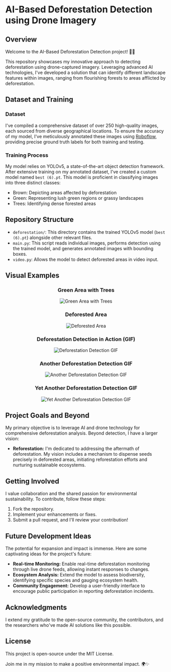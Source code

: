 # AI-Based Deforestation Detection using Drone Imagery

<div align="center">



</div>

## Overview

Welcome to the AI-Based Deforestation Detection project! 🌿🚁

This repository showcases my innovative approach to detecting deforestation using drone-captured imagery. Leveraging advanced AI technologies, I've developed a solution that can identify different landscape features within images, ranging from flourishing forests to areas afflicted by deforestation.

## Dataset and Training

### Dataset

I've compiled a comprehensive dataset of over 250 high-quality images, each sourced from diverse geographical locations. To ensure the accuracy of my model, I've meticulously annotated these images using [Roboflow](https://universe.roboflow.com/haxroot/deforestation-uf6lu), providing precise ground truth labels for both training and testing.

### Training Process

My model relies on YOLOv5, a state-of-the-art object detection framework. After extensive training on my annotated dataset, I've created a custom model named `best (6).pt`. This model is proficient in classifying images into three distinct classes:

- Brown: Depicting areas affected by deforestation
- Green: Representing lush green regions or grassy landscapes
- Trees: Identifying dense forested areas

## Repository Structure

- `deforestation/`: This directory contains the trained YOLOv5 model (`best (6).pt`) alongside other relevant files.
- `main.py`: This script reads individual images, performs detection using the trained model, and generates annotated images with bounding boxes.
- `video.py`: Allows the model to detect deforested areas in video input.

## Visual Examples

<div align="center">

### Green Area with Trees 
![Green Area with Trees](https://i.imgur.com/xv3kVJO.jpg)

### Deforested Area 
![Deforested Area](https://i.imgur.com/e6qtFZc.jpg)

### Deforestation Detection in Action (GIF)
![Deforestation Detection GIF](https://github.com/Arigatohaxroot/AI-based-Deforestation-Detection-using-Drone-Imagery-yolov5-3-classes/raw/main/assets/your-deforestation-gif.gif)

### Another Deforestation Detection GIF
![Another Deforestation Detection GIF](https://github.com/Arigatohaxroot/AI-based-Deforestation-Detection-using-Drone-Imagery-yolov5-3-classes/raw/main/assets/another-deforestation-gif.gif)

### Yet Another Deforestation Detection GIF
![Yet Another Deforestation Detection GIF](https://github.com/Arigatohaxroot/AI-based-Deforestation-Detection-using-Drone-Imagery-yolov5-3-classes/raw/main/assets/yet-another-deforestation-gif.gif)

</div>

## Project Goals and Beyond

My primary objective is to leverage AI and drone technology for comprehensive deforestation analysis. Beyond detection, I have a larger vision:

- **Reforestation:** I'm dedicated to addressing the aftermath of deforestation. My vision includes a mechanism to dispense seeds precisely in deforested areas, initiating reforestation efforts and nurturing sustainable ecosystems.

## Getting Involved

I value collaboration and the shared passion for environmental sustainability. To contribute, follow these steps:

1. Fork the repository.
2. Implement your enhancements or fixes.
3. Submit a pull request, and I'll review your contribution!

## Future Development Ideas

The potential for expansion and impact is immense. Here are some captivating ideas for the project's future:

- **Real-time Monitoring:** Enable real-time deforestation monitoring through live drone feeds, allowing instant responses to changes.
- **Ecosystem Analysis:** Extend the model to assess biodiversity, identifying specific species and gauging ecosystem health.
- **Community Engagement:** Develop a user-friendly interface to encourage public participation in reporting deforestation incidents.

## Acknowledgments

I extend my gratitude to the open-source community, the contributors, and the researchers who've made AI solutions like this possible.

## License

This project is open-source under the MIT License.

Join me in my mission to make a positive environmental impact. 🌍✨

